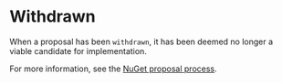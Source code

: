 # Withdrawn

When a proposal has been `withdrawn`, it has been deemed no longer a viable candidate for implementation.

For more information, see the [NuGet proposal process](../meta#nuget-proposal-process).